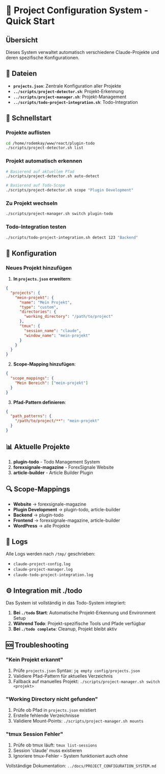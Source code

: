 # 🎯 Project Configuration System - Quick Start

## Übersicht

Dieses System verwaltet automatisch verschiedene Claude-Projekte und deren spezifische Konfigurationen.

## 📁 Dateien

- **`projects.json`**: Zentrale Konfiguration aller Projekte
- **`../scripts/project-detector.sh`**: Projekt-Erkennung
- **`../scripts/project-manager.sh`**: Projekt-Management  
- **`../scripts/todo-project-integration.sh`**: Todo-Integration

## 🚀 Schnellstart

### Projekte auflisten
```bash
cd /home/rodemkay/www/react/plugin-todo
./scripts/project-detector.sh list
```

### Projekt automatisch erkennen
```bash
# Basierend auf aktuellem Pfad
./scripts/project-detector.sh auto-detect

# Basierend auf Todo-Scope
./scripts/project-detector.sh scope "Plugin Development"
```

### Zu Projekt wechseln
```bash
./scripts/project-manager.sh switch plugin-todo
```

### Todo-Integration testen
```bash
./scripts/todo-project-integration.sh detect 123 "Backend"
```

## 🔧 Konfiguration

### Neues Projekt hinzufügen

1. **In `projects.json` erweitern**:
```json
{
  "projects": {
    "mein-projekt": {
      "name": "Mein Projekt", 
      "type": "custom",
      "directories": {
        "working_directory": "/path/to/project"
      },
      "tmux": {
        "session_name": "claude",
        "window_name": "mein-projekt"
      }
    }
  }
}
```

2. **Scope-Mapping hinzufügen**:
```json
{
  "scope_mappings": {
    "Mein Bereich": ["mein-projekt"]
  }
}
```

3. **Pfad-Pattern definieren**:
```json
{
  "path_patterns": {
    "/path/to/project/**": "mein-projekt"
  }
}
```

## 📊 Aktuelle Projekte

1. **plugin-todo** - Todo Management System
2. **forexsignale-magazine** - ForexSignale Website
3. **article-builder** - Article Builder Plugin

## 🔍 Scope-Mappings

- **Website** → forexsignale-magazine
- **Plugin Development** → plugin-todo, article-builder  
- **Backend** → plugin-todo
- **Frontend** → forexsignale-magazine, article-builder
- **WordPress** → alle Projekte

## 📝 Logs

Alle Logs werden nach `/tmp/` geschrieben:
- `claude-project-config.log`
- `claude-project-manager.log`
- `claude-todo-project-integration.log`

## ⚙️ Integration mit ./todo

Das System ist vollständig in das Todo-System integriert:

1. **Bei `./todo` Start**: Automatische Projekt-Erkennung und Environment Setup
2. **Während Todo**: Projekt-spezifische Tools und Pfade verfügbar
3. **Bei `./todo complete`**: Cleanup, Projekt bleibt aktiv

## 🆘 Troubleshooting

### "Kein Projekt erkannt"
1. Prüfe `projects.json` Syntax: `jq empty config/projects.json`
2. Validiere Pfad-Pattern für aktuelles Verzeichnis
3. Fallback auf manuelles Projekt: `./scripts/project-manager.sh switch <projekt>`

### "Working Directory nicht gefunden"
1. Prüfe ob Pfad in `projects.json` existiert
2. Erstelle fehlende Verzeichnisse
3. Validiere Mount-Points: `./scripts/project-manager.sh mounts`

### "tmux Session Fehler"  
1. Prüfe ob tmux läuft: `tmux list-sessions`
2. Session 'claude' muss existieren
3. Ignoriere tmux-Fehler - System funktioniert auch ohne

Vollständige Dokumentation: `../docs/PROJECT_CONFIGURATION_SYSTEM.md`